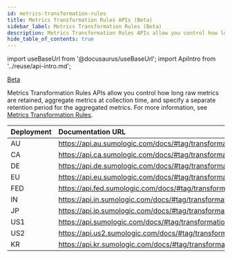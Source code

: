```yaml
---
id: metrics-transformation-rules
title: Metrics Transformation Rules APIs (Beta)
sidebar_label: Metrics Transformation Rules (Beta)
description: Metrics Transformation Rules APIs allow you control how long raw metrics are retained, aggregate metrics at collection time, and specify a separate retention period for the aggregated metrics.
hide_table_of_contents: true
---
```


import useBaseUrl from '@docusaurus/useBaseUrl';
import ApiIntro from '../reuse/api-intro.md';

<p> <a href="/docs/beta"><span className="beta">Beta</span></a> </p>

Metrics Transformation Rules APIs allow you control how long raw metrics are retained, aggregate metrics at collection time, and specify a separate retention period for the aggregated metrics. For more information, see [Metrics Transformation Rules](/docs/metrics/metrics-transformation-rules/).

<ApiIntro/>

| Deployment | Documentation URL        |
|:------------|:------------------------|
| AU         | https://api.au.sumologic.com/docs/#tag/transformationRuleManagement  |
| CA         | https://api.ca.sumologic.com/docs/#tag/transformationRuleManagement  |
| DE         | https://api.de.sumologic.com/docs/#tag/transformationRuleManagement  |
| EU         | https://api.eu.sumologic.com/docs/#tag/transformationRuleManagement  |
| FED        | https://api.fed.sumologic.com/docs/#tag/transformationRuleManagement |
| IN         | https://api.in.sumologic.com/docs/#tag/transformationRuleManagement  |
| JP         | https://api.jp.sumologic.com/docs/#tag/transformationRuleManagement  |
| US1        | https://api.sumologic.com/docs/#tag/transformationRuleManagement     |
| US2        | https://api.us2.sumologic.com/docs/#tag/transformationRuleManagement |
| KR        | https://api.kr.sumologic.com/docs/#tag/transformationRuleManagementV1 |
